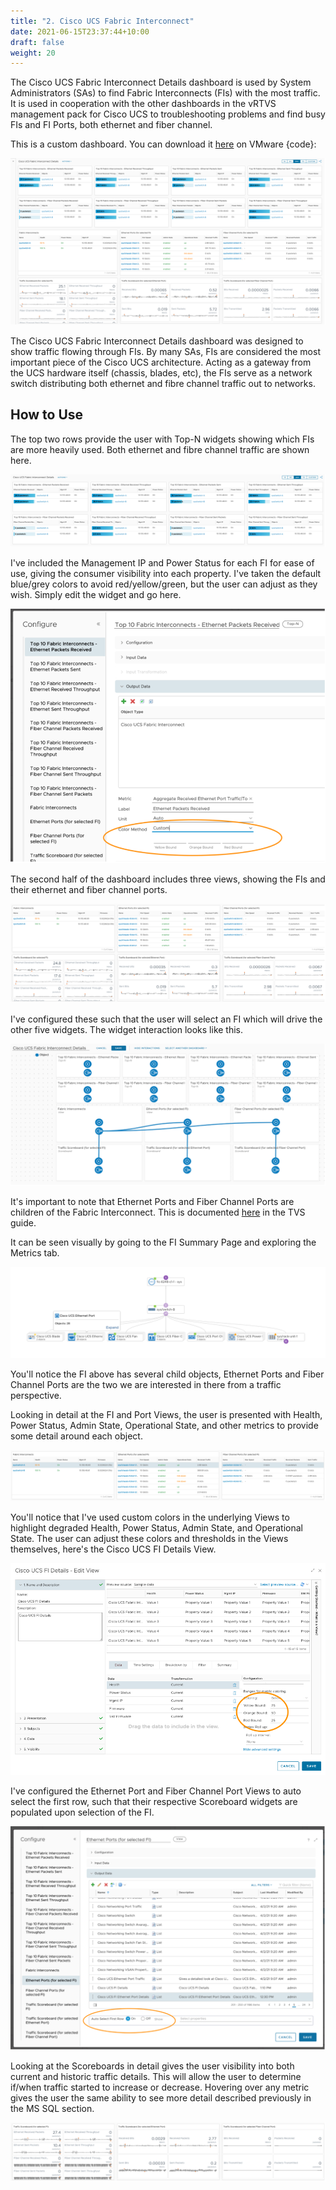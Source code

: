 ```yaml
---
title: "2. Cisco UCS Fabric Interconnect"
date: 2021-06-15T23:37:44+10:00
draft: false
weight: 20
---
```


The Cisco UCS Fabric Interconnect Details dashboard is used by System Administrators (SAs) to find Fabric Interconnects (FIs) with the most traffic. It is used in cooperation with the other dashboards in the vRTVS management pack for Cisco UCS to troubleshooting problems and find busy FIs and FI Ports, both ethernet and fiber channel.

This is a custom dashboard. You can download it [here](https://code.vmware.com/samples?id=7581) on VMware {code}:

![Dashboard Example](3.8.2-fig-1.png)

The Cisco UCS Fabric Interconnect Details dashboard was designed to show traffic flowing through FIs. By many SAs, FIs are considered the most important piece of the Cisco UCS architecture. Acting as a gateway from the UCS hardware itself (chassis, blades, etc), the FIs serve as a network switch distributing both ethernet and fibre channel traffic out to networks.

## How to Use

The top two rows provide the user with Top-N widgets showing which FIs are more heavily used. Both ethernet and fibre channel traffic are shown here.

![Interconnect Top-N](3.8.2-fig-2.png)

I've included the Management IP and Power Status for each FI for ease of use, giving the consumer visibility into each property. I've taken the default blue/grey colors to avoid red/yellow/green, but the user can adjust as they wish. Simply edit the widget and go here.

![Packets Received widget](3.8.2-fig-3.png)

The second half of the dashboard includes three views, showing the FIs and their ethernet and fiber channel ports.

![Breakdown](3.8.2-fig-4.png)

I've configured these such that the user will select an FI which will drive the other five widgets. The widget interaction looks like this.

![Interaction](3.8.2-fig-5.png)

It's important to note that Ethernet Ports and Fiber Channel Ports are children of the Fabric Interconnect. This is documented [here](https://docs.vmware.com/en/VMware-vRealize-True-Visibility-Suite/1.0/cisco-ucs/GUID-1C1FE7CD-44C1-4827-B3EA-FCFBDAF373F3.html) in the TVS guide.

It can be seen visually by going to the FI Summary Page and exploring the Metrics tab.

![Visual relationship](3.8.2-fig-6.png)

You'll notice the FI above has several child objects, Ethernet Ports and Fiber Channel Ports are the two we are interested in there from a traffic perspective.

Looking in detail at the FI and Port Views, the user is presented with Health, Power Status, Admin State, Operational State, and other metrics to provide some detail around each object.

![FI Details](3.8.2-fig-7.png)

You'll notice that I've used custom colors in the underlying Views to highlight degraded Health, Power Status, Admin State, and Operational State. The user can adjust these colors and thresholds in the Views themselves, here's the Cisco UCS FI Details View.

![Detals View](3.8.2-fig-8.png)

I've configured the Ethernet Port and Fiber Channel Port Views to auto select the first row, such that their respective Scoreboard widgets are populated upon selection of the FI.

![Widget Configuration](3.8.2-fig-9.png)

Looking at the Scoreboards in detail gives the user visibility into both current and historic traffic details. This will allow the user to determine if/when traffic started to increase or decrease. Hovering over any metric gives the user the same ability to see more detail described previously in the MS SQL section.

![Scoreboards](3.8.2-fig-10.png)